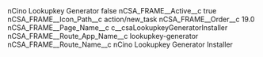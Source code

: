 <?xml version="1.0" encoding="UTF-8"?>
<CustomMetadata xmlns="http://soap.sforce.com/2006/04/metadata" xmlns:xsi="http://www.w3.org/2001/XMLSchema-instance" xmlns:xsd="http://www.w3.org/2001/XMLSchema">
    <label>nCino Lookupkey Generator</label>
    <protected>false</protected>
    <values>
        <field>nCSA_FRAME__Active__c</field>
        <value xsi:type="xsd:boolean">true</value>
    </values>
    <values>
        <field>nCSA_FRAME__Icon_Path__c</field>
        <value xsi:type="xsd:string">action/new_task</value>
    </values>
    <values>
        <field>nCSA_FRAME__Order__c</field>
        <value xsi:type="xsd:double">19.0</value>
    </values>
    <values>
        <field>nCSA_FRAME__Page_Name__c</field>
        <value xsi:type="xsd:string">c__csaLookupkeyGeneratorInstaller</value>
    </values>
    <values>
        <field>nCSA_FRAME__Route_App_Name__c</field>
        <value xsi:type="xsd:string">lookupkey-generator</value>
    </values>
    <values>
        <field>nCSA_FRAME__Route_Name__c</field>
        <value xsi:type="xsd:string">nCino Lookupkey Generator Installer</value>
    </values>
</CustomMetadata>
